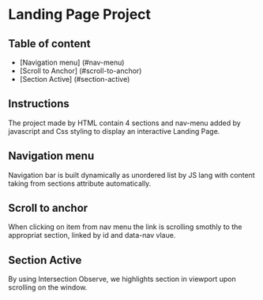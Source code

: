 # Landing Page Project


## Table of content
* [Navigation menu] (#nav-menu)
* [Scroll to Anchor] (#scroll-to-anchor)
* [Section Active] (#section-active)

## Instructions
The project made by HTML contain 4 sections and nav-menu added by javascript
and Css styling to display an interactive Landing Page.

## Navigation menu
Navigation bar is built dynamically as unordered list by JS lang with content taking from sections attribute automatically.

## Scroll to anchor
When clicking on item from nav menu the link is scrolling smothly to the appropriat section, linked by id and data-nav vlaue.

## Section Active
By using Intersection Observe, we highlights section in viewport upon scrolling on the window.

